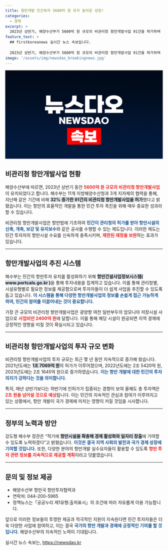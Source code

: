 ```yaml
---
title: 항만개발 민간투자 5600억 원 유치 놀라운 성장!
categories:
  - 경제
excerpt: >
  2023년 상반기, 해양수산부가 5600억 원 규모의 비관리청 항만개발사업 91건을 허가하며 민간 투자에 활력을 불어넣었다. 앞으로도 지속적인 항만 개발로 일자리 창출과 경제 활성화를 목표로 한다.
feature_text: >
  ## firstkoreanews 실시간 뉴스 속보입니다.

  2023년 상반기, 해양수산부가 5600억 원 규모의 비관리청 항만개발사업 91건을 허가하며 민간 투자에 활력을 불어넣었다. 앞으로도 지속적인 항만 개발로 일자리 창출과 경제 활성화를 목표로 한다.
image: '/assets/img/newsdao_breakingnews.jpg'
---
```


<p><img src="/assets/img/newsdao_breakingnews.jpg" alt="firstkoreanews 속보" /></p>

<h2 data-ke-size="size26">비관리청 항만개발사업 현황</h2>

<p data-ke-size="size16">해양수산부에 따르면, 2023년 상반기 동안 <b><span style="color: #ee2323;">5600억 원 규모의 비관리청 항만개발사업</span></b>이 유치되었다고 합니다. 해수부는 11개 지방해양수산청과 3개 지자체의 협력을 통해, 지난해 같은 기간에 비해 <b><span style="background-color: #21538527;">32% 증가한 91건의 비관리청 항만개발사업을 허가</span></b>했다고 밝혔습니다. 이는 항만의 효율적인 개발을 통한 민간 투자 촉진을 위해 매우 중요한 성과라 할 수 있습니다. </p>

<p data-ke-size="size16">비관리청 항만개발사업은 항만법에 기초하여 <b><span style="color: #1a5490;">민간이 관리청의 허가를 받아 항만시설의 신축, 개축, 보강 및 유지보수</span></b>와 같은 공사를 수행할 수 있는 제도입니다. 이러한 제도는 민간 투자자의 항만시설 수요를 신속하게 충족시키며, <b><span style="color: #ee2323;">제한된 재정을 보완</span></b>하는 효과가 있습니다. </p>

<hr>

<h2 data-ke-size="size26">항만개발사업의 추진 시스템</h2>

<p data-ke-size="size16">해수부는 민간의 항만투자 유치를 활성화하기 위해 <b><span style="background-color: #21538527;">항만건설사업정보시스템( www.portcals.go.kr )</span></b>을 통해 투자내용을 집계하고 있습니다. 이를 통해 관리청별, 시설유형별로 필요한 정보를 제공함으로써 투자자들이 더 쉽게 사업을 추진할 수 있도록 돕고 있습니다. <b><span style="color: #1a5490;">이 시스템을 통해 다양한 항만개발사업의 정보를 손쉽게 접근 가능하게 하여, 민간의 참여를 이끌어내는 것이 중요합니다.</span></b></p>

<p data-ke-size="size16">가장 큰 규모의 비관리청 항만개발사업은 광양항 여천 일반부두의 암모니아 저장시설 사업으로 <b><span style="color: #ee2323;">사업비만 2400억 원</span></b>에 달합니다. 이를 통해 해당 시설이 완공되면 지역 경제에 긍정적인 영향을 미칠 것이 확실시되고 있습니다. </p>

<hr>

<h2 data-ke-size="size26">비관리청 항만개발사업의 투자 규모 변화</h2>

<p data-ke-size="size16">비관리청 항만개발사업의 투자 규모는 최근 몇 년 동안 지속적으로 증가해 왔습니다. 2021년도에는 <b><span style="background-color: #21538527;">1조 7069억 원</span></b>의 허가가 이루어졌으며, 2022년도에는 2조 5420억 원, 2023년도에는 2조 1645억 원으로 증가하였습니다. <b><span style="color: #1a5490;">이는 항만 개발에 대한 민간의 투자 의지가 강하다는 것을 의미합니다.</span></b></p>

<p data-ke-size="size16">특히, 매년 상반기보다는 하반기에 인허가가 집중되는 경향이 보여 올해도 총 투자액은 <b><span style="color: #ee2323;">2조 원을 넘어설 것으로 예상</span></b>됩니다. 이는 민간의 지속적인 관심과 참여가 이루어지고 있는 상황에서, 항만 개발이 국가 경제에 미치는 영향이 커질 것임을 시사합니다. </p>

<hr>

<h2 data-ke-size="size26">정부의 노력과 방안</h2>

<p data-ke-size="size16">강도형 해수부 장관은 “적기에 <b><span style="background-color: #21538527;">항만시설을 확충해 경제 활성화와 일자리 창출</span></b>에 기여할 수 있도록 노력하겠다”고 밝혔습니다. <b><span style="color: #1a5490;">이것은 결국 지역 사회의 발전과 국가 경제 성장에 기여할 것입니다.</span></b> 또한, 다양한 분야의 항만개발 실수요자들이 활용할 수 있도록 <b><span style="color: #ee2323;">항만 투자 관련 정보를 지속적으로 제공할 계획</span></b>이라고 덧붙였습니다. </p>

<hr>

<h2 data-ke-size="size26">문의 및 정보 제공</h2>

<ul>
  <li>해양수산부 항만국 항만투자협력과</li>
  <li>연락처: 044-200-5965</li>
  <li>정책뉴스는「공공누리 제1유형:출처표시」의 조건에 따라 자유롭게 이용 가능합니다.</li>
</ul>

<p data-ke-size="size16">앞으로 이러한 정보들의 투명한 제공과 적극적인 지원이 지속된다면 민간 투자자들은 더욱 다양한 사업에 참여하고, 이는 결국 <b><span style="color: #1a5490;">국가의 항만 개발과 경제에 긍정적인 기여를 할 것입니다.</span></b> 해양수산부의 지속적인 노력이 기대됩니다.</p>
실시간 뉴스 속보는, <a href="https://newsdao.kr" rel="dofollow">https://newsdao.kr</a>


